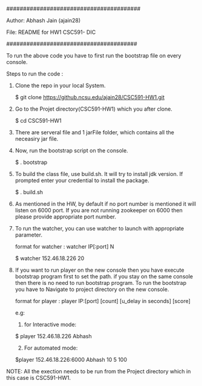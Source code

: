 ########################################

Author: Abhash Jain (ajain28)

File: README for HW1 CSC591- DIC

#######################################

To run the above code you have to first run the bootstrap file on every console.

Steps to run the code :

1. Clone the repo in your local System.

	$ git clone https://github.ncsu.edu/ajain28/CSC591-HW1.git

2. Go to the Projet directory(CSC591-HW1) which you after clone. 
	
	$ cd CSC591-HW1

3. There are serveral file and 1 jarFile folder, which contains all the neceasiry jar file.

4. Now, run the bootstrap script on the console.

	$ . bootstrap

5. To build the class file, use build.sh. It will try to install jdk version. If prompted enter your credential to install the package.

	$ . build.sh

6. As mentioned in the HW, by default if no port number is mentioned it will listen on 6000 port. If you are not running zookeeper on 6000 then please provide appropriate port number.

7. To run the watcher, you can use watcher to launch with appropriate parameter.
	
	format for watcher : watcher IP[:port] N

	$  watcher 152.46.18.226 20

8. If you want to run player on the new console then you have execute bootstrap program first to set the path. if you stay on the same console then there is no need to run bootstrap program. To run the bootstrap you have to Navigate to project directory on the new console.

	format for player : player IP:[port] <player name> [count] [u_delay in seconds] [score]

	e.g: 
	1. for Interactive mode: 

	$ player 152.46.18.226 Abhash 
	
	2. For automated mode:
	
	$player 152.46.18.226:6000 Abhash 10 5 100

 NOTE: All the exection needs to be run from the Project  directory which in this case is CSC591-HW1.
